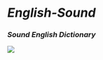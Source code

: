 ﻿#                           ***__English-Sound__***
###                     ***Sound English Dictionary***
![](http://icons.iconarchive.com/icons/grafikartes/flat-retro-modern-2/256/dictionary-icon.png)
